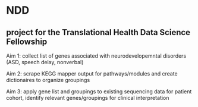 # NDD
## project for the Translational Health Data Science Fellowship

Aim 1: collect list of genes associated with neurodevelopemntal disorders (ASD, speech delay, nonverbal)

Aim 2: scrape KEGG mapper output for pathways/modules and create dictionaires to organize groupings

Aim 3: apply gene list and groupings to existing sequencing data for patient cohort, identify relevant genes/groupings for clinical interpretation  
